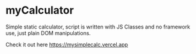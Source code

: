 # myCalculator

Simple static calculator, script is written with JS Classes and no framework use, just plain DOM manipulations.

Check it out here https://mysimplecalc.vercel.app
